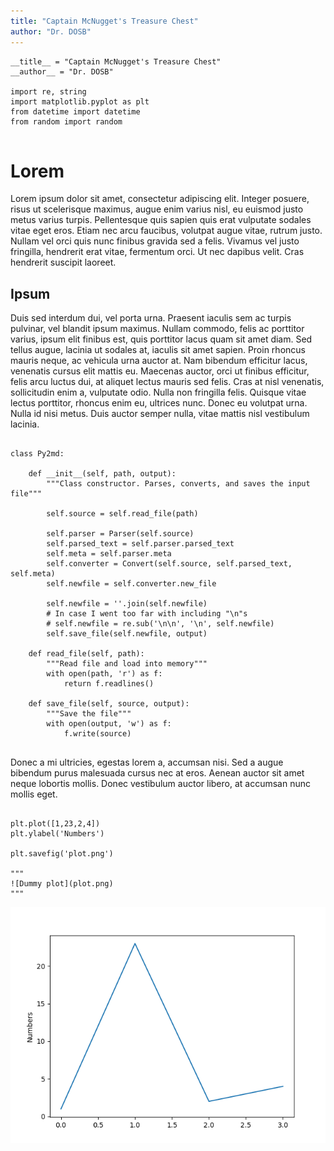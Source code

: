 ```yaml
---
title: "Captain McNugget's Treasure Chest"
author: "Dr. DOSB"
---
```


```python3
__title__ = "Captain McNugget's Treasure Chest"
__author__ = "Dr. DOSB"

import re, string
import matplotlib.pyplot as plt
from datetime import datetime
from random import random


```


# Lorem

Lorem ipsum dolor sit amet, consectetur adipiscing elit. Integer posuere, risus ut scelerisque maximus, augue enim varius nisl, eu euismod justo metus varius turpis. Pellentesque quis sapien quis erat vulputate sodales vitae eget eros. Etiam nec arcu faucibus, volutpat augue vitae, rutrum justo. Nullam vel orci quis nunc finibus gravida sed a felis. Vivamus vel justo fringilla, hendrerit erat vitae, fermentum orci. Ut nec dapibus velit. Cras hendrerit suscipit laoreet.

## Ipsum

Duis sed interdum dui, vel porta urna. Praesent iaculis sem ac turpis pulvinar, vel blandit ipsum maximus. Nullam commodo, felis ac porttitor varius, ipsum elit finibus est, quis porttitor lacus quam sit amet diam. Sed tellus augue, lacinia ut sodales at, iaculis sit amet sapien. Proin rhoncus mauris neque, ac vehicula urna auctor at. Nam bibendum efficitur lacus, venenatis cursus elit mattis eu. Maecenas auctor, orci ut finibus efficitur, felis arcu luctus dui, at aliquet lectus mauris sed felis. Cras at nisl venenatis, sollicitudin enim a, vulputate odio. Nulla non fringilla felis. Quisque vitae lectus porttitor, rhoncus enim eu, ultrices nunc. Donec eu volutpat urna. Nulla id nisi metus. Duis auctor semper nulla, vitae mattis nisl vestibulum lacinia. 


```python3

class Py2md:

    def __init__(self, path, output):
        """Class constructor. Parses, converts, and saves the input file"""

        self.source = self.read_file(path)

        self.parser = Parser(self.source)
        self.parsed_text = self.parser.parsed_text
        self.meta = self.parser.meta
        self.converter = Convert(self.source, self.parsed_text, self.meta)
        self.newfile = self.converter.new_file

        self.newfile = ''.join(self.newfile)
        # In case I went too far with including "\n"s
        # self.newfile = re.sub('\n\n', '\n', self.newfile)
        self.save_file(self.newfile, output)

    def read_file(self, path):
        """Read file and load into memory"""
        with open(path, 'r') as f:
            return f.readlines()

    def save_file(self, source, output):
        """Save the file"""
        with open(output, 'w') as f:
            f.write(source)


```


Donec a mi ultricies, egestas lorem a, accumsan nisi. Sed a augue bibendum purus malesuada cursus nec at eros. Aenean auctor sit amet neque lobortis mollis. Donec vestibulum auctor libero, at accumsan nunc mollis eget.


```python3

plt.plot([1,23,2,4])
plt.ylabel('Numbers')

plt.savefig('plot.png')

"""
![Dummy plot](plot.png)
"""

```


![Dummy plot](plot.png)


